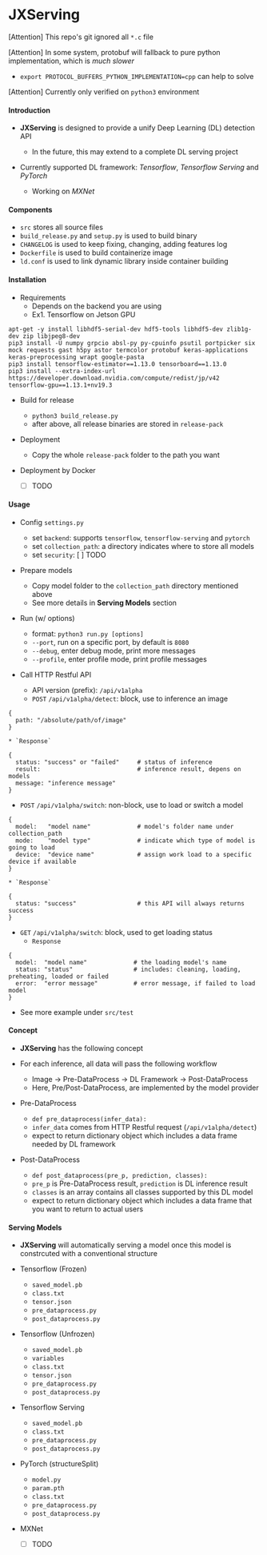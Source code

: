 # JXServing

[Attention] This repo's git ignored all `*.c` file

[Attention] In some system, protobuf will fallback to pure python implementation, which is *much slower*
* `export PROTOCOL_BUFFERS_PYTHON_IMPLEMENTATION=cpp` can help to solve

[Attention] Currently only verified on `python3` environment


#### Introduction

* **JXServing** is designed to provide a unify Deep Learning (DL) detection API
  * In the future, this may extend to a complete DL serving project

* Currently supported DL framework: *Tensorflow*, *Tensorflow Serving* and *PyTorch*
  * Working on *MXNet*


#### Components

* `src` stores all source files
* `build_release.py` and `setup.py` is used to build binary
* `CHANGELOG` is used to keep fixing, changing, adding features log
* `Dockerfile` is used to build containerize image
* `ld.conf` is used to link dynamic library inside container building


#### Installation

* Requirements
  * Depends on the backend you are using
  * Ex1. Tensorflow on Jetson GPU
```
apt-get -y install libhdf5-serial-dev hdf5-tools libhdf5-dev zlib1g-dev zip libjpeg8-dev
pip3 install -U numpy grpcio absl-py py-cpuinfo psutil portpicker six mock requests gast h5py astor termcolor protobuf keras-applications keras-preprocessing wrapt google-pasta
pip3 install tensorflow-estimator==1.13.0 tensorboard==1.13.0
pip3 install --extra-index-url https://developer.download.nvidia.com/compute/redist/jp/v42 tensorflow-gpu==1.13.1+nv19.3
```

* Build for release
  * `python3 build_release.py`
  * after above, all release binaries are stored in `release-pack`

* Deployment
  * Copy the whole `release-pack` folder to the path you want

* Deployment by Docker
  * [ ] TODO


#### Usage

* Config `settings.py`
  * set `backend`: supports `tensorflow`, `tensorflow-serving` and `pytorch`
  * set `collection_path`: a directory indicates where to store all models
  * set `security`: [ ] TODO

* Prepare models
  * Copy model folder to the `collection_path` directory mentioned above
  * See more details in **Serving Models** section

* Run (w/ options)
  * format: `python3 run.py [options]`
  * `--port`, run on a specific port, by default is `8080`
  * `--debug`, enter debug mode, print more messages
  * `--profile`, enter profile mode, print profile messages

* Call HTTP Restful API
  * API version (prefix): `/api/v1alpha`
  * `POST` `/api/v1alpha/detect`: block, use to inference an image
```
{
  path: "/absolute/path/of/image"
}
```
    * `Response`
```
{
  status: "success" or "failed"     # status of inference
  result:                           # inference result, depens on models
  message: "inference message"
}
```
  * `POST` `/api/v1alpha/switch`: non-block, use to load or switch a model
```
{
  model:   "model name"             # model's folder name under collection_path
  mode:    "model type"             # indicate which type of model is going to load
  device:  "device name"            # assign work load to a specific device if available
}
```
    * `Response`
```
{
  status: "success"                 # this API will always returns success
}
```
  * `GET` `/api/v1alpha/switch`: block, used to get loading status
    * `Response`
```
{
  model:  "model name"             # the loading model's name
  status: "status"                 # includes: cleaning, loading, preheating, loaded or failed
  error:  "error message"          # error message, if failed to load model
}
```

* See more example under `src/test`


#### Concept

* **JXServing** has the following concept
* For each inference, all data will pass the following workflow
  * Image -> Pre-DataProcess -> DL Framework -> Post-DataProcess
  * Here, Pre/Post-DataProcess, are implemented by the model provider

* Pre-DataProcess
  * `def pre_dataprocess(infer_data):`
  * `infer_data` comes from HTTP Restful request (`/api/v1alpha/detect`)
  * expect to return dictionary object which includes a data frame needed by DL framework

* Post-DataProcess
  * `def post_dataprocess(pre_p, prediction, classes):`
  * `pre_p` is Pre-DataProcess result, `prediction` is DL inference result
  * `classes` is an array contains all classes supported by this DL model
  * expect to return dictionary object which includes a data frame that you want to return to actual users


#### Serving Models

* **JXServing** will automatically serving a model once this model is constrcuted with a conventional structure

* Tensorflow (Frozen)
  * `saved_model.pb`
  * `class.txt`
  * `tensor.json`
  * `pre_dataprocess.py`
  * `post_dataprocess.py`

* Tensorflow (Unfrozen)
  * `saved_model.pb`
  * `variables`
  * `class.txt`
  * `tensor.json`
  * `pre_dataprocess.py`
  * `post_dataprocess.py`


* Tensorflow Serving
  * `saved_model.pb`
  * `class.txt`
  * `pre_dataprocess.py`
  * `post_dataprocess.py`


* PyTorch (structureSplit)
  * `model.py`
  * `param.pth`
  * `class.txt`
  * `pre_dataprocess.py`
  * `post_dataprocess.py`

* MXNet
  * [ ] TODO


